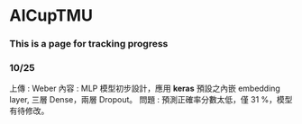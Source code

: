 # AICupTMU
### This is a page for tracking progress

### 10/25
上傳 : Weber
內容 : MLP 模型初步設計，應用 **keras** 預設之內嵌 embedding layer, 三層 Dense，兩層 Dropout。
問題 : 預測正確率分數太低，僅 31 %，模型有待修改。
